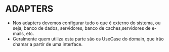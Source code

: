 # ADAPTERS
- Nos adapters devemos configurar tudo o que é externo do sistema, ou seja, banco de dados, servidores, banco de caches,servidores de e-mails, etc.
- Geralmente quem utiliza esta parte são os UseCase do domain, que irão chamar a partir de uma interface.